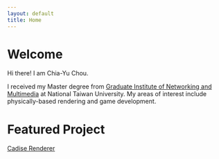 ```yaml
---
layout: default
title: Home
---
```


# Welcome
Hi there! I am Chia-Yu Chou.

I received my Master degree from [Graduate Institute of Networking and Multimedia](https://www.inm.ntu.edu.tw/main.php) at National Taiwan University. My areas of interest include physically-based rendering and game development. 

# Featured Project
[Cadise Renderer](https://github.com/xh5a5n6k6/cadise/)